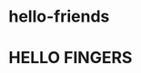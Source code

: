 # hello-friends
<html>
  <head>
    <title>MY WEBSITE</title>
  </head>
  <body>
    <h1>HELLO FINGERS</h1>
    </body>
  </html>
